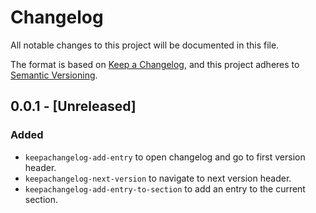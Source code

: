 # Changelog

All notable changes to this project will be documented in this file.

The format is based on [Keep a Changelog](https://keepachangelog.com/en/1.1.0/),
and this project adheres to [Semantic Versioning](https://semver.org/spec/v2.0.0.html).

## 0.0.1 - [Unreleased]

### Added
- `keepachangelog-add-entry` to open changelog and go to first version header.
- `keepachangelog-next-version` to navigate to next version header.
- `keepachangelog-add-entry-to-section` to add an entry to the current section.
